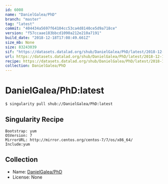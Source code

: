 ```yaml
---
id: 6008
name: "DanielGalea/PhD"
branch: "master"
tag: "latest"
commit: "404434a5697f64104cc53ca4d8140ce5d9a718ce"
version: "f57ccaae183bbcd1090a212e210a7191"
build_date: "2018-12-18T17:08:49.661Z"
size_mb: None
size: 83243039
sif: "https://datasets.datalad.org/shub/DanielGalea/PhD/latest/2018-12-18-404434a5-f57ccaae/f57ccaae183bbcd1090a212e210a7191.simg"
url: https://datasets.datalad.org/shub/DanielGalea/PhD/latest/2018-12-18-404434a5-f57ccaae/
recipe: https://datasets.datalad.org/shub/DanielGalea/PhD/latest/2018-12-18-404434a5-f57ccaae/Singularity
collection: DanielGalea/PhD
---
```


# DanielGalea/PhD:latest

```bash
$ singularity pull shub://DanielGalea/PhD:latest
```

## Singularity Recipe

```singularity
Bootstrap: yum
OSVersion: 7
MirrorURL: http://mirror.centos.org/centos-7/7/os/x86_64/
Include:yum
```

## Collection

 - Name: [DanielGalea/PhD](https://github.com/DanielGalea/PhD)
 - License: None

